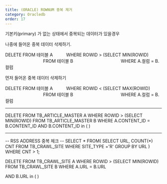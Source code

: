 ```yaml
---
title: (ORACLE) ROWNUM 중복 제거
category: Oracledb
order: 17
---
```


기본키(primary) 가 없는 상태에서 중복되는 데이터가 있을경우 

나중에 들어온 중복 데이터 삭제하기. 

DELETE FROM 테이블 A
          WHERE ROWID > (SELECT MIN(ROWID) 
                                       FROM 테이블 B
                                      WHERE A.컬럼 = B.컬럼

먼저 들어온 중복 데이터 삭제하기

DELETE FROM 테이블 A
          WHERE ROWID < (SELECT MAX(ROWID) 
                                       FROM 테이블 B
                                      WHERE A.컬럼 = B.컬럼 

------------------------------------------------------------------

DELETE FROM TB_ARTICLE_MASTER A WHERE ROWID > (SELECT MIN(ROWID) 
FROM TB_ARTICLE_MASTER B
WHERE A.CONTENT_ID = B.CONTENT_ID
AND B.CONTENT_ID in ( )

------------------------------------------------------------------

-- RSS ADDRESS 중복 체크 --
SELECT *
FROM(
SELECT URL, COUNT(*) CNT
FROM TB_CRAWL_SITE
WHERE SITE_TYPE ='R'
GROUP BY URL 
)
WHERE CNT > 1;




DELETE FROM TB_CRAWL_SITE A WHERE ROWID > (SELECT MIN(ROWID) 
FROM TB_CRAWL_SITE B
WHERE A.URL = B.URL

AND B.URL in ( )
